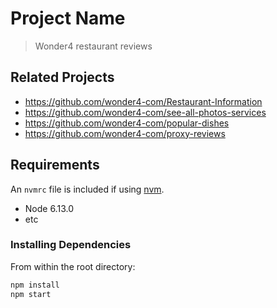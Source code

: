 # Project Name

> Wonder4 restaurant reviews

## Related Projects

  - https://github.com/wonder4-com/Restaurant-Information
  - https://github.com/wonder4-com/see-all-photos-services
  - https://github.com/wonder4-com/popular-dishes
  - https://github.com/wonder4-com/proxy-reviews


## Requirements

An `nvmrc` file is included if using [nvm](https://github.com/creationix/nvm).

- Node 6.13.0
- etc


### Installing Dependencies

From within the root directory:

```sh
npm install 
npm start
```

